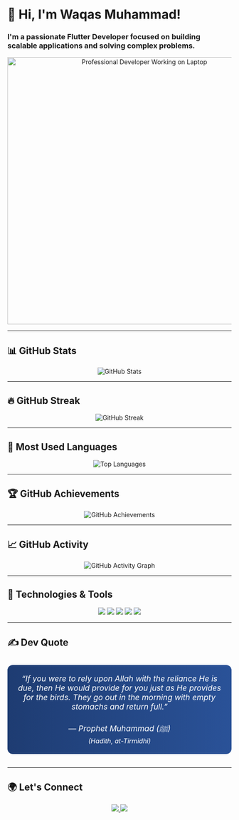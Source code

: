 # 👋 Hi, I'm Waqas Muhammad!

### I'm a passionate **Flutter Developer** focused on building scalable applications and solving complex problems.

<p align="center">
  <img src="https://media.giphy.com/media/3o7aD2saalBwwftBIY/giphy.gif" width="600" alt="Professional Developer Working on Laptop" />
</p>

---

## 📊 GitHub Stats

<p align="center">
  <img src="https://github-readme-stats.vercel.app/api?username=IamWaqasMuhammad&show_icons=true&theme=tokyonight&count_private=true" alt="GitHub Stats" />
</p>

---

## 🔥 GitHub Streak

<p align="center">
  <img src="https://streak-stats.demolab.com/?user=IamWaqasMuhammad&theme=tokyonight" alt="GitHub Streak" />
</p>

---

## 🌟 Most Used Languages

<p align="center">
  <img src="https://github-readme-stats.vercel.app/api/top-langs/?username=IamWaqasMuhammad&layout=compact&theme=tokyonight" alt="Top Languages" />
</p>

---

## 🏆 GitHub Achievements

<p align="center">
  <img src="https://github-profile-trophy.vercel.app/?username=IamWaqasMuhammad&theme=radical&margin-w=10" alt="GitHub Achievements" />
</p>

---

## 📈 GitHub Activity

<p align="center">
  <img src="https://activity-graph.herokuapp.com/graph?username=IamWaqasMuhammad&theme=react-dark&hide_border=true" alt="GitHub Activity Graph" />
</p>

---

## 🚀 Technologies & Tools

<p align="center">
  <img src="https://img.shields.io/badge/Flutter-%2302569B.svg?style=for-the-badge&logo=flutter&logoColor=white" />
  <img src="https://img.shields.io/badge/Dart-%230175C2.svg?style=for-the-badge&logo=dart&logoColor=white" />
  <img src="https://img.shields.io/badge/GitHub-%23181717.svg?style=for-the-badge&logo=github&logoColor=white" />
  <img src="https://img.shields.io/badge/Visual_Studio_Code-007ACC.svg?style=for-the-badge&logo=visual-studio-code&logoColor=white" />
  <img src="https://img.shields.io/badge/Firebase-FFCA28.svg?style=for-the-badge&logo=firebase&logoColor=black" />
</p>

---

## ✍️ Dev Quote

<div align="center" style="background: linear-gradient(90deg, #1e3c72 0%, #2a5298 100%); color: white; padding: 20px; border-radius: 12px; margin: 30px auto; max-width: 700px; font-style: italic; font-size: 1.1rem;">
  “If you were to rely upon Allah with the reliance He is due, then He would provide for you just as He provides for the birds. They go out in the morning with empty stomachs and return full.”  
  <br/><br/>
  — Prophet Muhammad (ﷺ)  
  <br/>
  <sub><i>(Hadith, at-Tirmidhi)</i></sub>
</div>

---

## 🌍 Let's Connect

<p align="center">
  <a href="https://www.linkedin.com/in/waqas-muhammad-0ba609290" target="_blank">
    <img src="https://img.shields.io/badge/LinkedIn-%230077B5.svg?style=for-the-badge&logo=linkedin&logoColor=white" />
  </a>
  <a href="https://github.com/IamWaqasMuhammad" target="_blank">
    <img src="https://img.shields.io/badge/GitHub-%23181717.svg?style=for-the-badge&logo=github&logoColor=white" />
  </a>
</p>
